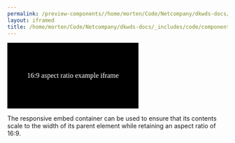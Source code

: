 ```yaml
--- 
permalink: /preview-components//home/morten/Code/Netcompany/dkwds-docs/_includes/code/components/embed-container.html
layout: iframed 
title: /home/morten/Code/Netcompany/dkwds-docs/_includes/code/components/embed-container.html
---
```

<div class="embed-container" aria-label="16:9">
    <iframe src="data:text/html,%3C!DOCTYPE%20html%3E%0A%3Cmeta%20charset%3D%22utf-8%22%3E%0A%3Cstyle%3E%0Ahtml%20%7B%0A%20%20background-color%3A%20black%3B%0A%20%20color%3A%20white%3B%0A%20%20width%3A%20100%25%3B%0A%20%20height%3A%20100%25%3B%0A%20%20display%3A%20flex%3B%0A%20%20align-items%3A%20center%3B%0A%20%20justify-content%3A%20center%3B%0A%7D%0A%3C%2Fstyle%3E%0A%3Ctitle%3E16%3A9%20aspect%20ratio%20example%20iframe%3C%2Ftitle%3E%0A%3Cp%3E16%3A9%20aspect%20ratio%20example%20iframe%3C%2Fp%3E%0A"
        title="16:9 aspect ratio example iframe" frameborder="0"></iframe>
</div>

<p>
    The responsive embed container can be used to ensure that its contents scale
    to the width of its parent element while retaining an aspect ratio of 16:9.
</p>